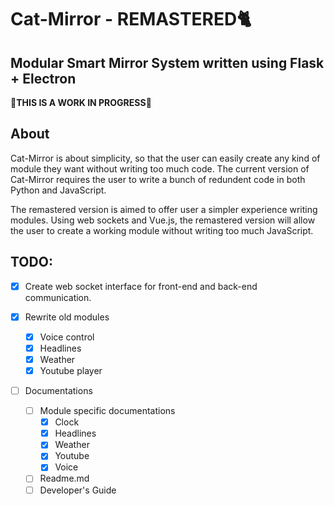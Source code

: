 # Cat-Mirror - REMASTERED🐈
## Modular Smart Mirror System written using Flask + Electron
**🚧THIS IS A WORK IN PROGRESS🚧**

## About

Cat-Mirror is about simplicity, so that the user can easily create any kind of module they want without writing too much code. 
The current version of Cat-Mirror requires the user to write a bunch of redundent code in both Python and JavaScript. 

The remastered version is aimed to offer user a simpler experience writing modules. Using web sockets and Vue.js, the remastered version will allow the user to create a working module without writing too much JavaScript.

## TODO:
- [X] Create web socket interface for front-end and back-end communication.

- [X] Rewrite old modules
    - [X] Voice control
    - [X] Headlines
    - [X] Weather
    - [X] Youtube player

- [ ] Documentations
    - [ ] Module specific documentations
        - [X] Clock
        - [X] Headlines
        - [X] Weather
        - [X] Youtube
        - [X] Voice
    - [ ] Readme.md
    - [ ] Developer's Guide